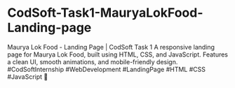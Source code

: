 # CodSoft-Task1-MauryaLokFood-Landing-page
Maurya Lok Food - Landing Page | CodSoft Task 1  A responsive landing page for Maurya Lok Food, built using HTML, CSS, and JavaScript. Features a clean UI, smooth animations, and mobile-friendly design.    #CodSoftInternship #WebDevelopment #LandingPage #HTML #CSS #JavaScript 🚀
